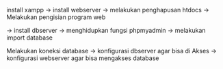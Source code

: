 install xampp
-> install webserver
    -> melakukan penghapusan htdocs
    -> Melakukan pengisian program web 

-> install dbserver
    -> menghidupkan fungsi phpmyadmin
    -> melakukan import database

Melakukan koneksi database
-> konfigurasi dbserver agar bisa di Akses
-> konfigurasi webserver agar bisa mengakses database
